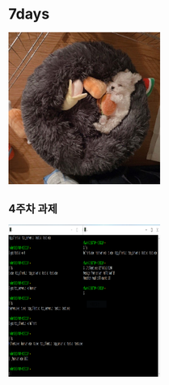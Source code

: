 # 7days

<img width="300" height="300" src="./png/강아지.jpg"></img>


## 4주차 과제
<img width="300" height="300" src="./png/4주차 과제.PNG"></img>
